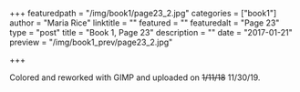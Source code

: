 +++
featuredpath = "/img/book1/page23_2.jpg"
categories = ["book1"]
author = "Maria Rice"
linktitle = ""
featured = ""
featuredalt = "Page 23"
type = "post"
title = "Book 1, Page 23"
description = ""
date = "2017-01-21"
preview = "/img/book1_prev/page23_2.jpg"

+++

Colored and reworked with GIMP and uploaded on ~~1/11/18~~ 11/30/19. 

